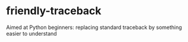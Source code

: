 # friendly-traceback
Aimed at Python beginners: replacing standard traceback by something easier to understand
